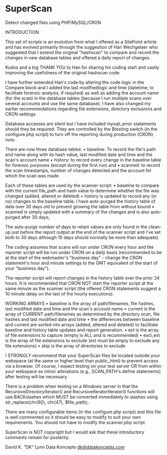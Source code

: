 # SuperScan
Detect changed files using PHP/MySQL/CRON

INTRODUCTION

This set of scripts is an evolution from what I offered as a SitePoint article and has evolved primarily through the suggestion of Han Wechgelaer who suggested that I extend the original "hashscan" to compare and record the changes in new database tables and offered a daily report of changes.
	
Kudos and a big THANK YOU to Han for sharing his coding start and vastly improving the usefulness of the original hashscan code.

I have further extended Han's code by altering the code logic in the Compare block and I added the last modifiedlogic and time (datetime; to facilitate forensic analysis, if required) as well as adding the account name (for the scan) in the database tables (because I run multiple scans over several accounts and use the same database). I have also changed my earlier recommendations regarding file extensions, directory exclusions and CRON settings.
	
Database accesses are silent but I have included mysqli_error statements should they be required. They are controlled by the $testing switch (in the configure.php script) to turn off the reporting during production (CRON) runs.
	
There are now three database tables: 
• baseline: To record the file's path and name along 
	with its hash value, last modified date and time 
	and the scan's account name
• history: to record every change in the baseline table 
	for forensic purposes (except during the first run) and 
• scanned: to record the scan timestamps, number of changes 
	detected and the account for which the scan was made

Each of these tables are used by the scanner script:
• baseline to compare with the current file_path and 
	hash value to determine whether the file was changed 
	(added, altered or deleted)
• history is updated to record any (or no) changes 
	to the baseline table. I have auto-purged the history 
	table of data over 30 days old to prevent growing the 
	table from without bound
• scanned is simply updated with a summary of the changes 
	and is also auto-purged after 30 days; 
		
The auto-purge number of days to retain values are only found in the clean-up just before the report output at the end of the scanner script and I've set both to 30 days although 10 days should normally be more than adequate).
	
The coding assumes that scans will run under CRON every hour and the reporter script will be run under CRON on a daily basis (recommended to be at the start of the webmaster's "business day" - change the CRON statement's hour and minute settings to the GMT equivalent of the start of your "business day").
	
The reporter script will report changes in the history table over the prior 24 hours. It is recommended that CRON NOT start the reporter script at the same minute as the scanner script (the offered CRON statements suggest a 10 minute delay on the last of the hourly executions).
	
WORKING ARRAYS
• baseline is the array of path/filenames, file hashes, last modified date and time and the scan's account name
• current is the array of CURRENT path/filenames as determined by the directory scan, file hashes and last modified date and time
• the differences between baseline and current are sorted into arrays (added, altered and deleted) to facilitate baseline and history table updates and report generation.
• ext is the array of file extensions to capture (empty is ALL and is recommended)
• excl_ext is the array of file extensions to exclude (ext must be empty to exclude any file extensions)
• skip is the array of directories to exclude
	
I STRONGLY recommend that your SuperScan files be located outside your webspace (at the same or higher level than public_html) to prevent access via a browser. Of course, I expect testing on your test server OR from within your webspace so minor alterations (e.g., SCAN_PATH's define statements) after testing will be necessary.
	
There is a problem when testing on a Windows server in that the RecursiveDirectoryIterator() and RecursiveIteratorIterator() functions will use BACKslashes which MUST be converted immediately to slashes using str_replace(chr(92), chr(47), $file_path);.
	
There are many configurable items (in the configure.php script) and this file is well commented so it should be easy to modify to suit your own requirements. You should not have to modify the scanner.php script. 

SuperScan is NOT copyright but I would ask that these introductory comments remain for posterity.
	
David K. "DK" Lynn
Data Koncepts
dk@datakoncepts.com
